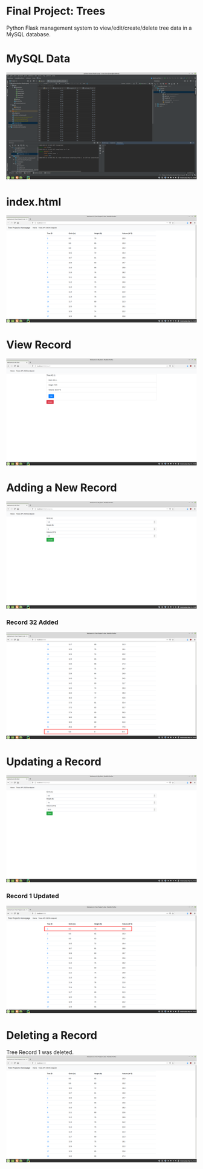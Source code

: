# Final Project: Trees
Python Flask management system to view/edit/create/delete tree data in a MySQL database.

# MySQL Data
![tree data](screenshots/trees_mysql.png)

# index.html
![index.html](screenshots/index.png)

# View Record
![view record](screenshots/view.png)

# Adding a New Record
![adding new record](screenshots/new1.png)
### Record 32 Added
![added new record](screenshots/new2.png)

# Updating a Record
![updating record](screenshots/edit1.png)
### Record 1 Updated
![updated record](screenshots/edit2.png)

# Deleting a Record
Tree Record 1 was deleted.
![deleted record](screenshots/delete.png)
